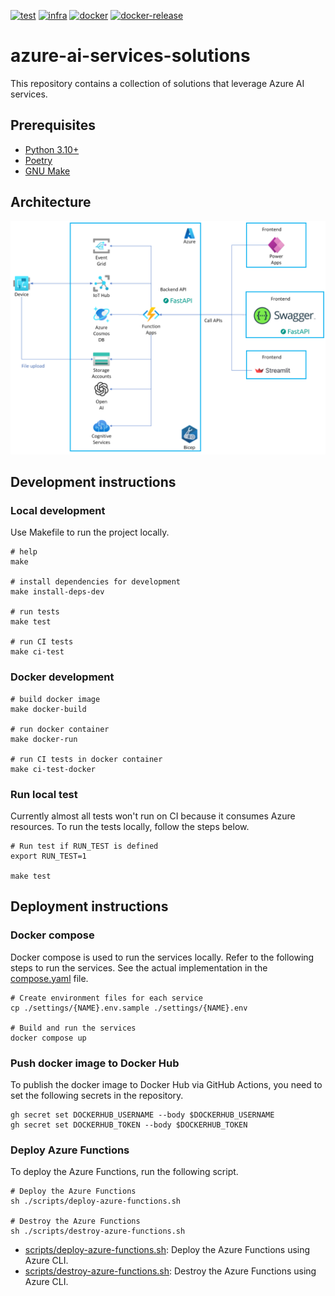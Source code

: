 [![test](https://github.com/ks6088ts-labs/azure-ai-services-solutions/actions/workflows/test.yaml/badge.svg?branch=main)](https://github.com/ks6088ts-labs/azure-ai-services-solutions/actions/workflows/test.yaml?query=branch%3Amain)
[![infra](https://github.com/ks6088ts-labs/azure-ai-services-solutions/actions/workflows/infra.yaml/badge.svg?branch=main)](https://github.com/ks6088ts-labs/azure-ai-services-solutions/actions/workflows/infra.yaml?query=branch%3Amain)
[![docker](https://github.com/ks6088ts-labs/azure-ai-services-solutions/actions/workflows/docker.yaml/badge.svg?branch=main)](https://github.com/ks6088ts-labs/azure-ai-services-solutions/actions/workflows/docker.yaml?query=branch%3Amain)
[![docker-release](https://github.com/ks6088ts-labs/azure-ai-services-solutions/actions/workflows/docker-release.yaml/badge.svg)](https://github.com/ks6088ts-labs/azure-ai-services-solutions/actions/workflows/docker-release.yaml)

# azure-ai-services-solutions

This repository contains a collection of solutions that leverage Azure AI services.

## Prerequisites

- [Python 3.10+](https://www.python.org/downloads/)
- [Poetry](https://python-poetry.org/docs/#installation)
- [GNU Make](https://www.gnu.org/software/make/)

## Architecture

[![architecture](./docs/architecture.png)](./docs/architecture.png)

## Development instructions

### Local development

Use Makefile to run the project locally.

```shell
# help
make

# install dependencies for development
make install-deps-dev

# run tests
make test

# run CI tests
make ci-test
```

### Docker development

```shell
# build docker image
make docker-build

# run docker container
make docker-run

# run CI tests in docker container
make ci-test-docker
```

### Run local test

Currently almost all tests won't run on CI because it consumes Azure resources.
To run the tests locally, follow the steps below.

```shell
# Run test if RUN_TEST is defined
export RUN_TEST=1

make test
```

## Deployment instructions

### Docker compose

Docker compose is used to run the services locally.
Refer to the following steps to run the services.
See the actual implementation in the [compose.yaml](./compose.yaml) file.

```shell
# Create environment files for each service
cp ./settings/{NAME}.env.sample ./settings/{NAME}.env

# Build and run the services
docker compose up
```

### Push docker image to Docker Hub

To publish the docker image to Docker Hub via GitHub Actions, you need to set the following secrets in the repository.

```shell
gh secret set DOCKERHUB_USERNAME --body $DOCKERHUB_USERNAME
gh secret set DOCKERHUB_TOKEN --body $DOCKERHUB_TOKEN
```

### Deploy Azure Functions

To deploy the Azure Functions, run the following script.

```shell
# Deploy the Azure Functions
sh ./scripts/deploy-azure-functions.sh

# Destroy the Azure Functions
sh ./scripts/destroy-azure-functions.sh
```

- [scripts/deploy-azure-functions.sh](./scripts/deploy-azure-functions.sh): Deploy the Azure Functions using Azure CLI.
- [scripts/destroy-azure-functions.sh](./scripts/destroy-azure-functions.sh): Destroy the Azure Functions using Azure CLI.

